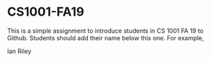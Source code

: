 # CS1001-FA19
This is a simple assignment to introduce students in CS 1001 FA 19 to Github.
Students should add their name below this one. For example,

Ian Riley
